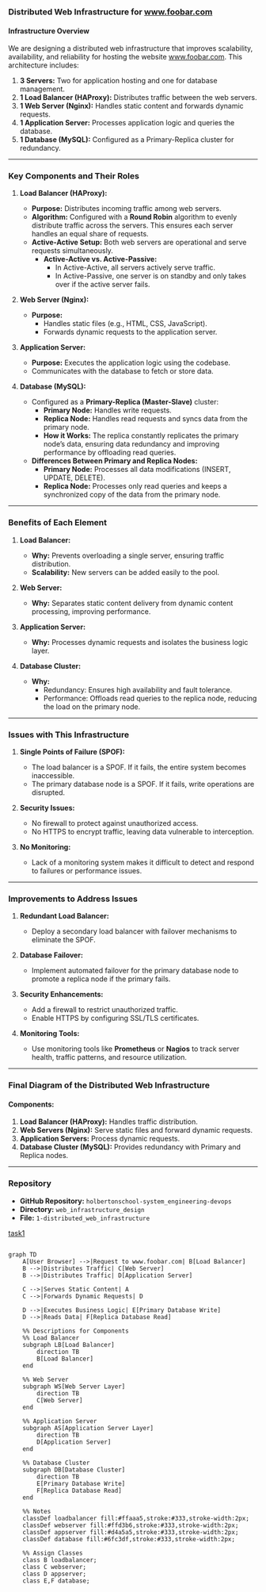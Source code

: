 ### Distributed Web Infrastructure for www.foobar.com

#### Infrastructure Overview
We are designing a distributed web infrastructure that improves scalability, availability, and reliability for hosting the website www.foobar.com. This architecture includes:

1. **3 Servers:** Two for application hosting and one for database management.
2. **1 Load Balancer (HAProxy):** Distributes traffic between the web servers.
3. **1 Web Server (Nginx):** Handles static content and forwards dynamic requests.
4. **1 Application Server:** Processes application logic and queries the database.
5. **1 Database (MySQL):** Configured as a Primary-Replica cluster for redundancy.

---

### Key Components and Their Roles

1. **Load Balancer (HAProxy):**
   - **Purpose:** Distributes incoming traffic among web servers.
   - **Algorithm:** Configured with a **Round Robin** algorithm to evenly distribute traffic across the servers. This ensures each server handles an equal share of requests.
   - **Active-Active Setup:** Both web servers are operational and serve requests simultaneously.
     - **Active-Active vs. Active-Passive:**
       - In Active-Active, all servers actively serve traffic.
       - In Active-Passive, one server is on standby and only takes over if the active server fails.

2. **Web Server (Nginx):**
   - **Purpose:**
     - Handles static files (e.g., HTML, CSS, JavaScript).
     - Forwards dynamic requests to the application server.

3. **Application Server:**
   - **Purpose:** Executes the application logic using the codebase.
   - Communicates with the database to fetch or store data.

4. **Database (MySQL):**
   - Configured as a **Primary-Replica (Master-Slave)** cluster:
     - **Primary Node:** Handles write requests.
     - **Replica Node:** Handles read requests and syncs data from the primary node.
     - **How it Works:** The replica constantly replicates the primary node’s data, ensuring data redundancy and improving performance by offloading read queries.
   - **Differences Between Primary and Replica Nodes:**
     - **Primary Node:** Processes all data modifications (INSERT, UPDATE, DELETE).
     - **Replica Node:** Processes only read queries and keeps a synchronized copy of the data from the primary node.

---

### Benefits of Each Element

1. **Load Balancer:**
   - **Why:** Prevents overloading a single server, ensuring traffic distribution.
   - **Scalability:** New servers can be added easily to the pool.

2. **Web Server:**
   - **Why:** Separates static content delivery from dynamic content processing, improving performance.

3. **Application Server:**
   - **Why:** Processes dynamic requests and isolates the business logic layer.

4. **Database Cluster:**
   - **Why:**
     - Redundancy: Ensures high availability and fault tolerance.
     - Performance: Offloads read queries to the replica node, reducing the load on the primary node.

---

### Issues with This Infrastructure

1. **Single Points of Failure (SPOF):**
   - The load balancer is a SPOF. If it fails, the entire system becomes inaccessible.
   - The primary database node is a SPOF. If it fails, write operations are disrupted.

2. **Security Issues:**
   - No firewall to protect against unauthorized access.
   - No HTTPS to encrypt traffic, leaving data vulnerable to interception.

3. **No Monitoring:**
   - Lack of a monitoring system makes it difficult to detect and respond to failures or performance issues.

---

### Improvements to Address Issues

1. **Redundant Load Balancer:**
   - Deploy a secondary load balancer with failover mechanisms to eliminate the SPOF.

2. **Database Failover:**
   - Implement automated failover for the primary database node to promote a replica node if the primary fails.

3. **Security Enhancements:**
   - Add a firewall to restrict unauthorized traffic.
   - Enable HTTPS by configuring SSL/TLS certificates.

4. **Monitoring Tools:**
   - Use monitoring tools like **Prometheus** or **Nagios** to track server health, traffic patterns, and resource utilization.

---

### Final Diagram of the Distributed Web Infrastructure

#### Components:
1. **Load Balancer (HAProxy):** Handles traffic distribution.
2. **Web Servers (Nginx):** Serve static files and forward dynamic requests.
3. **Application Servers:** Process dynamic requests.
4. **Database Cluster (MySQL):** Provides redundancy with Primary and Replica nodes.

---

### Repository
- **GitHub Repository:** `holbertonschool-system_engineering-devops`
- **Directory:** `web_infrastructure_design`
- **File:** `1-distributed_web_infrastructure`


[task1](task1.mmd)

```mermaid

graph TD
    A[User Browser] -->|Request to www.foobar.com| B[Load Balancer]
    B -->|Distributes Traffic| C[Web Server]
    B -->|Distributes Traffic| D[Application Server]

    C -->|Serves Static Content| A
    C -->|Forwards Dynamic Requests| D

    D -->|Executes Business Logic| E[Primary Database Write]
    D -->|Reads Data| F[Replica Database Read]

    %% Descriptions for Components
    %% Load Balancer
    subgraph LB[Load Balancer]
        direction TB
        B[Load Balancer]
    end

    %% Web Server
    subgraph WS[Web Server Layer]
        direction TB
        C[Web Server]
    end

    %% Application Server
    subgraph AS[Application Server Layer]
        direction TB
        D[Application Server]
    end

    %% Database Cluster
    subgraph DB[Database Cluster]
        direction TB
        E[Primary Database Write]
        F[Replica Database Read]
    end

    %% Notes
    classDef loadbalancer fill:#ffaaa5,stroke:#333,stroke-width:2px;
    classDef webserver fill:#ffd3b6,stroke:#333,stroke-width:2px;
    classDef appserver fill:#d4a5a5,stroke:#333,stroke-width:2px;
    classDef database fill:#6fc3df,stroke:#333,stroke-width:2px;

    %% Assign Classes
    class B loadbalancer;
    class C webserver;
    class D appserver;
    class E,F database;


```
